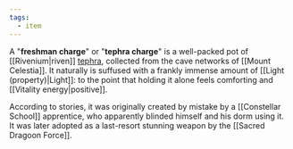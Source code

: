 ```yaml
---
tags:
  - item
---
```


A "**freshman charge**" or "**tephra charge**" is a well-packed pot of [[Rivenium|riven]] [tephra](https://en.wikipedia.org/wiki/Tephra), collected from the cave networks of [[Mount Celestia]]. It naturally is suffused with a frankly immense amount of [[Light (property)|Light]]: to the point that holding it alone feels comforting and [[Vitality energy|positive]]. 

According to stories, it was originally created by mistake by a [[Constellar School]] apprentice, who apparently blinded himself and his dorm using it. It was later adopted as a last-resort stunning weapon by the [[Sacred Dragoon Force]].